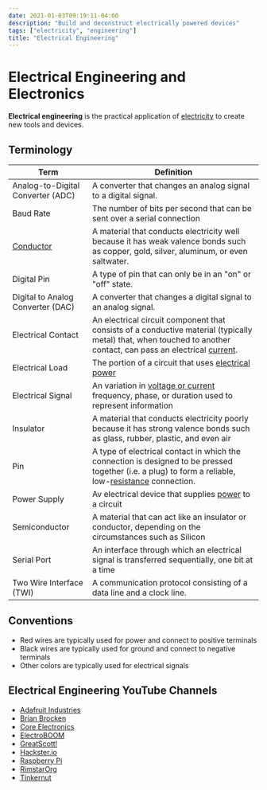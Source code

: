 ```yaml
---
date: 2021-01-03T09:19:11-04:00
description: "Build and deconstruct electrically powered devices"
tags: ["electricity", "engineering"]
title: "Electrical Engineering"
---
```


# Electrical Engineering and Electronics

**Electrical engineering** is the practical application of [electricity](electricity.md) to create new tools and devices.

## Terminology

| Term                              | Definition                                                                                                                                                                        |
| --------------------------------- | --------------------------------------------------------------------------------------------------------------------------------------------------------------------------------- |
| Analog-to-Digital Converter (ADC) | A converter that changes an analog signal to a digital signal.                                                                                                                    |
| Baud Rate                         | The number of bits per second that can be sent over a serial connection                                                                                                           |
| [Conductor](conductance.md)       | A material that conducts electricity well because it has weak valence bonds such as copper, gold, silver, aluminum, or even saltwater.                                            |
| Digital Pin                       | A type of pin that can only be in an "on" or "off" state.                                                                                                                         |
| Digital to Analog Converter (DAC) | A converter that changes a digital signal to an analog signal.                                                                                                                    |
| Electrical Contact                | An electrical circuit component that consists of a conductive material (typically metal) that, when touched to another contact, can pass an electrical [current](electricity.md). |
| Electrical Load                   | The portion of a circuit that uses [electrical power](watts-law.md)                                                                                                               |
| Electrical Signal                 | An variation in [voltage or current](ohms-law.md) frequency, phase, or duration used to represent information                                                                  |
| Insulator                         | A material that conducts electricity poorly because it has strong valence bonds such as glass, rubber, plastic, and even air                                                      |
| Pin                               | A type of electrical contact in which the connection is designed to be pressed together (i.e. a plug) to form a reliable, low-[resistance](resistance.md) connection.             |
| Power Supply                      | Av electrical device that supplies [power](watts-law.md) to a circuit                                                                                                             |
| Semiconductor                     | A material that can act like an insulator or conductor, depending on the circumstances such as Silicon                                                                            |
| Serial Port                       | An interface through which an electrical signal is transferred sequentially, one bit at a time                                                                                    |
| Two Wire Interface (TWI)          | A communication protocol consisting of a data line and a clock line.                                                                                                              |

## Conventions

- Red wires are typically used for power and connect to positive terminals
- Black wires are typically used for ground and connect to negative terminals
- Other colors are typically used for electrical signals

## Electrical Engineering YouTube Channels

- [Adafruit Industries](https://www.youtube.com/channel/UCpOlOeQjj7EsVnDh3zuCgsA)
- [Brian Brocken](https://www.youtube.com/channel/UCRs9vVRoVo4BTBceFRaJnpA)
- [Core Electronics](https://www.youtube.com/channel/UCp5ShPYJvi2EA4hLUERa86w)
- [ElectroBOOM](https://www.youtube.com/channel/UCJ0-OtVpF0wOKEqT2Z1HEtA)
- [GreatScott!](https://www.youtube.com/channel/UC6mIxFTvXkWQVEHPsEdflzQ)
- [Hackster.io](https://www.youtube.com/channel/UCqQzKnjSPjkJGMcjPg-Wktw)
- [Raspberry Pi](https://www.youtube.com/channel/UCFIjVWFZ__KhtTXHDJ7vgng)
- [RimstarOrg](https://www.youtube.com/channel/UCSY6p1ZwMs0lW2XP7Zc7k9g)
- [Tinkernut](https://www.youtube.com/channel/UCZDA1kA3y3EIg25BpcHSpwQ)
